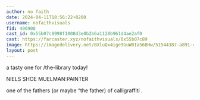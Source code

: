 ```yaml
---
author: no faith
date: 2024-04-11T18:56:22+0200
username: nofaithvisuals
fid: 406908
cast_id: 0x55b07c8998f1008d3e0b2b6a1128b961d4ae2af0
cast: https://farcaster.xyz/nofaithvisuals/0x55b07c89
image: https://imagedelivery.net/BXluQx4ige9GuW0Ia56BHw/51544387-a891-42af-d6fa-cd49e583c000/original
layout: post
---
```


a tasty one for /the-library today!

NIELS SHOE MUELMAN:PAINTER

one of the fathers (or maybe “the father) of calligraffiti .

<img src='https://imagedelivery.net/BXluQx4ige9GuW0Ia56BHw/51544387-a891-42af-d6fa-cd49e583c000/original' alt='' referrerpolicy='no-referrer'/>
